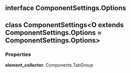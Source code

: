 ## interface **ComponentSettings.Options**

## class **ComponentSettings**\<O extends ComponentSettings.Options = ComponentSettings.Options>
### Properties
**element_collector**: Components.TabGroup<br>



